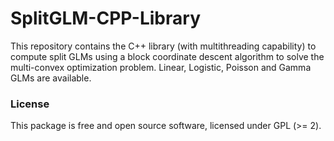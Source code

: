# SplitGLM-CPP-Library
This repository contains the C++ library (with multithreading capability) to compute split GLMs using a block coordinate descent algorithm to solve the multi-convex optimization problem. Linear, Logistic, Poisson and Gamma GLMs are available.

### License
This package is free and open source software, licensed under GPL (>= 2).

